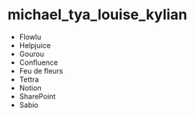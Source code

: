 # michael_tya_louise_kylian

- Flowlu 
- Helpjuice
- Gourou
- Confluence
- Feu de fleurs
- Tettra
- Notion
- SharePoint
- Sabio
